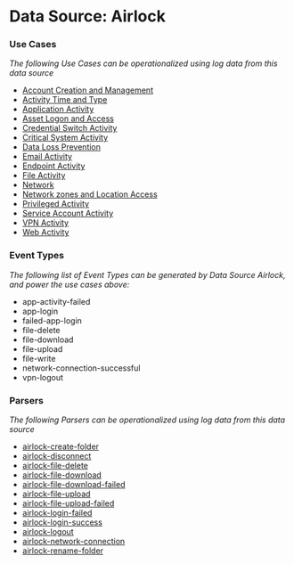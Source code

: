 Data Source: Airlock
====================

### Use Cases

_The following Use Cases can be operationalized using log data from this data source_

* [Account Creation and Management](usecase_account_creation_and_management.md)
* [Activity Time  and Type](usecase_activity_time__and_type.md)
* [Application Activity](usecase_application_activity.md)
* [Asset Logon and Access](usecase_asset_logon_and_access.md)
* [Credential Switch Activity](usecase_credential_switch_activity.md)
* [Critical System Activity](usecase_critical_system_activity.md)
* [Data Loss Prevention](usecase_data_loss_prevention.md)
* [Email Activity](usecase_email_activity.md)
* [Endpoint Activity](usecase_endpoint_activity.md)
* [File Activity](usecase_file_activity.md)
* [Network](usecase_network.md)
* [Network zones and Location Access](usecase_network_zones_and_location_access.md)
* [Privileged Activity](usecase_privileged_activity.md)
* [Service Account Activity](usecase_service_account_activity.md)
* [VPN Activity](usecase_vpn_activity.md)
* [Web Activity](usecase_web_activity.md)


### Event Types

_The following list of Event Types can be generated by Data Source Airlock, and power the use cases above:_

- app-activity-failed
- app-login
- failed-app-login
- file-delete
- file-download
- file-upload
- file-write
- network-connection-successful
- vpn-logout


### Parsers

_The following Parsers can be operationalized using log data from this data source_

* [airlock-create-folder](parserContent_airlock-create-folder.md)
* [airlock-disconnect](parserContent_airlock-disconnect.md)
* [airlock-file-delete](parserContent_airlock-file-delete.md)
* [airlock-file-download](parserContent_airlock-file-download.md)
* [airlock-file-download-failed](parserContent_airlock-file-download-failed.md)
* [airlock-file-upload](parserContent_airlock-file-upload.md)
* [airlock-file-upload-failed](parserContent_airlock-file-upload-failed.md)
* [airlock-login-failed](parserContent_airlock-login-failed.md)
* [airlock-login-success](parserContent_airlock-login-success.md)
* [airlock-logout](parserContent_airlock-logout.md)
* [airlock-network-connection](parserContent_airlock-network-connection.md)
* [airlock-rename-folder](parserContent_airlock-rename-folder.md)
